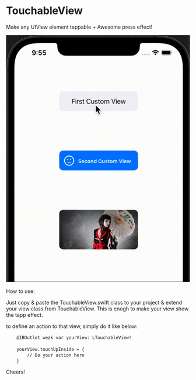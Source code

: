 # TouchableView
Make any UIView element tappable + Awesome press effect!

![hippo](https://github.com/HappyIosDeveloper/TouchableView/blob/main/preview.gif)

How to use:

Just copy & paste the TouchableView.swift class to your project & extend your view class from TouchableView.
This is enogh to make your view show the tapp effect.

to define an action to that view, simply do it like below:
        
        @IBOutlet weak var yourView: LTouchableView!

        yourView.touchUpInside = {
            // Do your action here
        }

Cheers!
